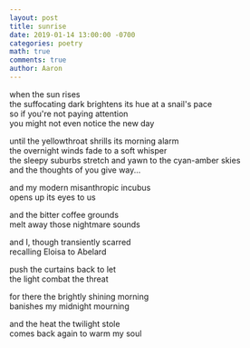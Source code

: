 ```yaml
---
layout: post
title: sunrise
date: 2019-01-14 13:00:00 -0700
categories: poetry 
math: true
comments: true
author: Aaron
---
```



when the sun rises  
the suffocating dark brightens its hue at a snail's pace  
so if you're not paying attention  
you might not even notice the new day  

until the yellowthroat shrills its morning alarm  
the overnight winds fade to a soft whisper  
the sleepy suburbs stretch and yawn to the cyan-amber skies  
and the thoughts of you give way...  

and my modern misanthropic incubus  
opens up its eyes to us  

and the bitter coffee grounds  
melt away those nightmare sounds  

and I, though transiently scarred  
recalling Eloisa to Abelard  

push the curtains back to let  
the light combat the threat  

for there the brightly shining morning  
banishes my midnight mourning  

and the heat the twilight stole  
comes back again to warm my soul